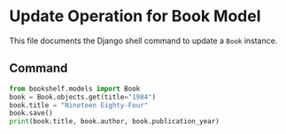 # Update Operation for Book Model

This file documents the Django shell command to update a `Book` instance.

## Command
```python
from bookshelf.models import Book
book = Book.objects.get(title="1984")
book.title = "Nineteen Eighty-Four"
book.save()
print(book.title, book.author, book.publication_year)